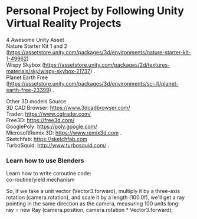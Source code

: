 # Personal Project by Following Unity Virtual Reality Projects

4 Awesome Unity Asset   
Nature Starter Kit 1 and 2 (https://assetstore.unity.com/packages/3d/environments/nature-starter-kit-1-49962)   
Wispy Skybox (https://assetstore.unity.com/packages/2d/textures-materials/sky/wispy-skybox-21737) .   
Planet Earth Free (https://assetstore.unity.com/packages/3d/environments/sci-fi/planet-earth-free-23399) .    

Other 3D models Source   
3D CAD Browser: https://www.3dcadbrowser.com/   
Trader: https://www.cgtrader.com/    
Free3D: https://free3d.com/   
GooglePoly: https://poly.google.com/   
MicrosoftRemix 3D: https://www.remix3d.com .   
Sketchfab: https://sketchfab.com   
TurboSquid: http://www.turbosquid.com/ . 

### Learn how to use Blenders  

Learn how to write coroutine code:  
co-routine/yield mechanism

So, if we take a unit vector (Vector3.forward), multiply it by a three-axis rotation (camera.rotation), and scale it by a length (100.0f), we'll get a ray pointing in the same direction as the camera, measuring 100 units long:  
ray = new Ray (camera.position, camera.rotation * Vector3.forward);   

